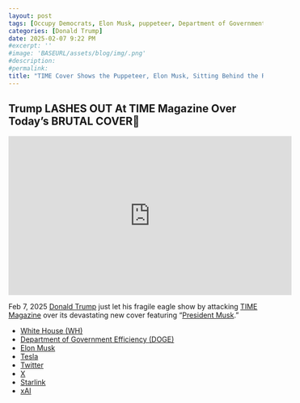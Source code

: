 ```yaml
---
layout: post
tags: [Occupy Democrats, Elon Musk, puppeteer, Department of Government Efficiency (DOGE), Time, president (POTUS), White House (WH), politics]
categories: [Donald Trump]
date: 2025-02-07 9:22 PM
#excerpt: ''
#image: 'BASEURL/assets/blog/img/.png'
#description:
#permalink:
title: "TIME Cover Shows the Puppeteer, Elon Musk, Sitting Behind the Resolute Desk of Trump, the Puppet"
---
```



## Trump LASHES OUT At TIME Magazine Over Today’s BRUTAL COVER🚨

<iframe width="560" height="315" src="https://www.youtube.com/embed/CeADN12mpek?si=71C8FMCOleY6kdlW" title="YouTube video player" frameborder="0" allow="accelerometer; autoplay; clipboard-write; encrypted-media; gyroscope; picture-in-picture; web-share" referrerpolicy="strict-origin-when-cross-origin" allowfullscreen></iframe>

Feb 7, 2025
[Donald Trump](https://www.whitehouse.gov/) just let his fragile eagle show by attacking [TIME Magazine](https://www.time.com/) over its devastating new cover featuring “[President Musk]().”

- [White House (WH)](https://www.whitehouse.gov/)
- [Department of Government Efficiency (DOGE)](https://doge.gov/)
- [Elon Musk](https://x.com/elonmusk/)
- [Tesla](https://www.tesla.com/)
- [Twitter](https://twitter.com/)
- [ X](https://x.com/)
- [Starlink](https://www.starlink.com/)
- [xAI](https://x.ai/)
